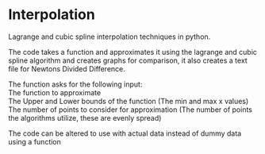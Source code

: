 # Interpolation
Lagrange and cubic spline interpolation techniques in python. 

The code takes a function and approximates it using the lagrange and cubic spline algorithm and creates graphs for comparison, it also creates a text file for Newtons Divided Difference.

The function asks for the following input:\
The function to approximate\
The Upper and Lower bounds of the function (The min and max x values)\
The number of points to consider for approximation (The number of points the algorithms utilize, these are evenly spread)

The code can be altered to use with actual data instead of dummy data using a function
